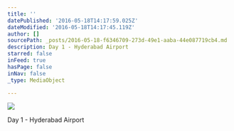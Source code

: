 ```yaml
---
title: ''
datePublished: '2016-05-18T14:17:59.025Z'
dateModified: '2016-05-18T14:17:45.119Z'
author: []
sourcePath: _posts/2016-05-18-f6346709-273d-49e1-aaba-44e087719cb4.md
description: Day 1 - Hyderabad Airport
starred: false
inFeed: true
hasPage: false
inNav: false
_type: MediaObject

---
```

![](https://the-grid-user-content.s3-us-west-2.amazonaws.com/b89e391a-1c14-44e7-b2a0-d4302fcb6af2.jpg)

Day 1 - Hyderabad Airport